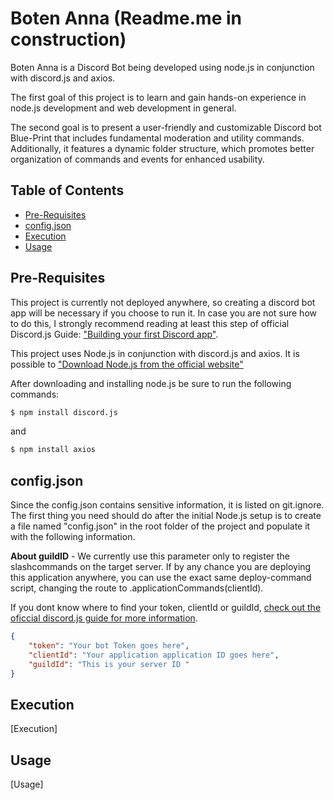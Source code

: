 # Boten Anna (Readme.me in construction)

Boten Anna is a Discord Bot being developed using node.js in conjunction with discord.js and axios.

The first goal of this project is to learn and gain hands-on experience in node.js development and web development in general.

The second goal is to present a user-friendly and customizable Discord bot Blue-Print that includes fundamental moderation and utility commands. Additionally, it features a dynamic folder structure, which promotes better organization of commands and events for enhanced usability.

## Table of Contents
- [Pre-Requisites](#Pre-Requisites)
- [config.json](#config.json)
- [Execution](#Execution)
- [Usage](#Commands)

## Pre-Requisites

This project is currently not deployed anywhere, so creating a discord bot app will be necessary if you choose to run it. In case you are not sure how to do this, I strongly recommend reading at least this step of official Discord.js Guide: ["Building your first Discord app"](https://discordjs.guide/preparations/setting-up-a-bot-application.html#creating-your-bot).

This project uses Node.js in conjunction with discord.js and axios. It is possible to ["Download Node.js from the official website"](https://nodejs.org/en/download)

After downloading and installing node.js be sure to run the following commands:

```bash
$ npm install discord.js
```
and

```bash
$ npm install axios
```

## config.json

Since the config.json contains sensitive information, it is listed on git.ignore. The first thing you need should do after the initial Node.js setup is to create a file named "config.json" in the root folder of the project and populate it with the following information.

**About guildID** - We currently use this parameter only to register the slashcommands on the target server. If by any chance you are deploying this application anywhere, you can use the exact same deploy-command script, changing the route to .applicationCommands(clientId).

If you dont know where to find your token, clientId or guildId, [check out the oficcial discord.js guide for more information](https://discordjs.guide/). 

```json
{
	"token": "Your bot Token goes here",
	"clientId": "Your application application ID goes here",
	"guildId": "This is your server ID "
}
```

## Execution

[Execution]

## Usage

[Usage]
